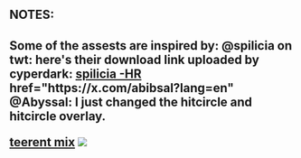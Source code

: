 <h2>NOTES:<h2>
Some of the assests are inspired by:
     @spilicia on twt: here's their download link uploaded by cyperdark: <a href="osuck.link/s-4006?v=0"> spilicia -HR </a>
     <a> href="https://x.com/abibsal?lang=en"</a> @Abyssal: I just changed the hitcircle and hitcircle overlay.<br>

<a href="https://github.com/teerentt/skinhub/blob/main/players/teerent/teerent%20mix.osk">teerent mix</a>
<img src="https://imgur.com/6E23r4b"/>
